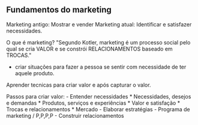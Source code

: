 ## Fundamentos do marketing

Marketing antigo: Mostrar e vender
Marketing atual: Identificar e satisfazer necessidades.

O que é marketing? "Segundo Kotler, marketing é um processo social pelo qual se cria VALOR e se constrói RELACIONAMENTOS baseado em TROCAS."
- criar situações para fazer a pessoa se sentir com necessidade de ter aquele produto.

Aprender tecnicas para criar valor e após capturar o valor.

Passos para criar valor:
    - Entender necessidades
        * Necessidades, desejos e demandas
        * Produtos, serviços e experiências
        * Valor e satisfação
        * Trocas e relacionamentos
        * Mercado
    - Elaborar estratégias
    - Programa de marketing / P,P,P,P
    - Construir relacionamentos
